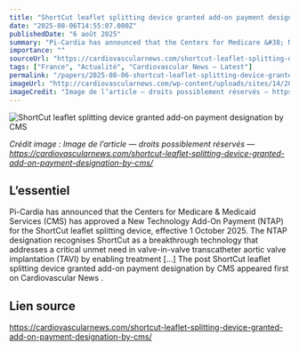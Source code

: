 ```yaml
---
title: "ShortCut leaflet splitting device granted add-on payment designation by CMS"
date: "2025-08-06T14:55:07.000Z"
publishedDate: "6 août 2025"
summary: "Pi-Cardia has announced that the Centers for Medicare &#38; Medicaid Services (CMS) has approved a New Technology Add-On Payment (NTAP) for the ShortCut leaflet splitting device, effective 1 October 2025. The NTAP designation recognises ShortCut as a breakthrough technology that addresses a critical unmet need in valve-in-valve transcatheter aortic valve implantation (TAVI) by enabling treatment [&#8230;] The post ShortCut leaflet splitting device granted add-on payment designation by CMS appeared first on Cardiovascular News ."
importance: ""
sourceUrl: "https://cardiovascularnews.com/shortcut-leaflet-splitting-device-granted-add-on-payment-designation-by-cms/"
tags: ["France", "Actualité", "Cardiovascular News — Latest"]
permalink: "/papers/2025-08-06-shortcut-leaflet-splitting-device-granted-add-on-payment-designation-by-cms"
imageUrl: "http://cardiovascularnews.com/wp-content/uploads/sites/14/2024/09/Pi-Cardia_shortcut_comparision_4K_Transparent-Copy1.jpg"
imageCredit: "Image de l’article — droits possiblement réservés — https://cardiovascularnews.com/shortcut-leaflet-splitting-device-granted-add-on-payment-designation-by-cms/"
---
```


![ShortCut leaflet splitting device granted add-on payment designation by CMS](http://cardiovascularnews.com/wp-content/uploads/sites/14/2024/09/Pi-Cardia_shortcut_comparision_4K_Transparent-Copy1.jpg)

*Crédit image : Image de l’article — droits possiblement réservés — https://cardiovascularnews.com/shortcut-leaflet-splitting-device-granted-add-on-payment-designation-by-cms/*

## L’essentiel

Pi-Cardia has announced that the Centers for Medicare &#38; Medicaid Services (CMS) has approved a New Technology Add-On Payment (NTAP) for the ShortCut leaflet splitting device, effective 1 October 2025. The NTAP designation recognises ShortCut as a breakthrough technology that addresses a critical unmet need in valve-in-valve transcatheter aortic valve implantation (TAVI) by enabling treatment [&#8230;] The post ShortCut leaflet splitting device granted add-on payment designation by CMS appeared first on Cardiovascular News .

## Lien source

https://cardiovascularnews.com/shortcut-leaflet-splitting-device-granted-add-on-payment-designation-by-cms/
